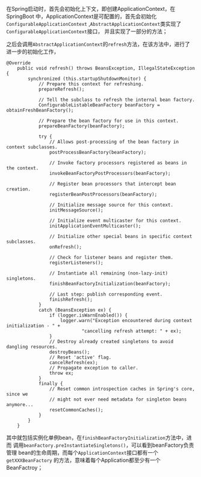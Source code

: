 在Spring启动时，首先会初始化上下文，即创建ApplicationContext，在SpringBoot
中，ApplicationContext是可配置的，首先会初始化`ConfigurableApplicationContext`
,`AbstractApplicationContext`类实现了`ConfigurableApplicationContext`接口，
并且实现了一部分的方法；  

之后会调用`AbstractApplicationContext`的`refresh`方法，在该方法中，进行了
进一步的初始化工作，
```
@Override
	public void refresh() throws BeansException, IllegalStateException {
		synchronized (this.startupShutdownMonitor) {
			// Prepare this context for refreshing.
			prepareRefresh();

			// Tell the subclass to refresh the internal bean factory.
			ConfigurableListableBeanFactory beanFactory = obtainFreshBeanFactory();

			// Prepare the bean factory for use in this context.
			prepareBeanFactory(beanFactory);

			try {
				// Allows post-processing of the bean factory in context subclasses.
				postProcessBeanFactory(beanFactory);

				// Invoke factory processors registered as beans in the context.
				invokeBeanFactoryPostProcessors(beanFactory);

				// Register bean processors that intercept bean creation.
				registerBeanPostProcessors(beanFactory);

				// Initialize message source for this context.
				initMessageSource();

				// Initialize event multicaster for this context.
				initApplicationEventMulticaster();

				// Initialize other special beans in specific context subclasses.
				onRefresh();

				// Check for listener beans and register them.
				registerListeners();

				// Instantiate all remaining (non-lazy-init) singletons.
				finishBeanFactoryInitialization(beanFactory);

				// Last step: publish corresponding event.
				finishRefresh();
			}
			catch (BeansException ex) {
				if (logger.isWarnEnabled()) {
					logger.warn("Exception encountered during context initialization - " +
							"cancelling refresh attempt: " + ex);
				}
				// Destroy already created singletons to avoid dangling resources.
				destroyBeans();
				// Reset 'active' flag.
				cancelRefresh(ex);
				// Propagate exception to caller.
				throw ex;
			}
			finally {
				// Reset common introspection caches in Spring's core, since we
				// might not ever need metadata for singleton beans anymore...
				resetCommonCaches();
			}
		}
	}

```
其中就包括实例化单例bean，在`finishBeanFactoryInitialization`方法中，进而
调用`beanFactory.preInstantiateSingletons()`，可以看到beanFactory负责管理
bean的生命周期，而每个`ApplicationContext`接口都有一个`getXXXBeanFactory`
的方法，意味着每个Application都至少有一个BeanFactroy；